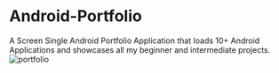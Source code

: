 # Android-Portfolio

A Screen Single Android Portfolio Application that loads 10+ Android Applications and showcases all my beginner and intermediate projects.
![portfolio](https://github.com/mufratkarim/Android-Portfolio/blob/master/port_video.gif)
